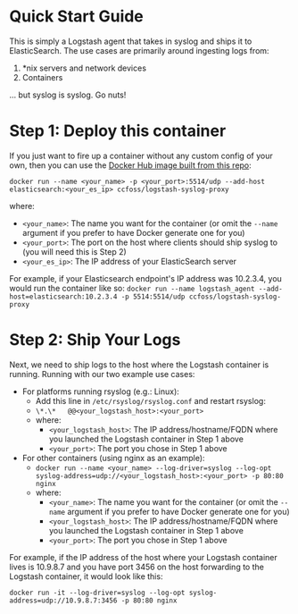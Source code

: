 # Quick Start Guide

This is simply a Logstash agent that takes in syslog and ships it to ElasticSearch. The use cases are primarily around ingesting logs from:

1. *nix servers and network devices
2. Containers

... but syslog is syslog. Go nuts!

# Step 1: Deploy this container

If you just want to fire up a container without any custom config of your own, then you can use the [Docker Hub image built from this repo](https://hub.docker.com/r/ccfoss/logstash-syslog-proxy/):

`docker run --name <your_name> -p <your_port>:5514/udp --add-host elasticsearch:<your_es_ip> ccfoss/logstash-syslog-proxy`

where:

* `<your_name>`: The name you want for the container (or omit the `--name` argument if you prefer to have Docker generate one for you)
* `<your_port>`: The port on the host where clients should ship syslog to (you will need this is Step 2)
* `<your_es_ip>`: The IP address of your ElasticSearch server

For example, if your Elasticsearch endpoint's IP address was 10.2.3.4, you would run the container like so: 
`docker run --name logstash_agent --add-host=elasticsearch:10.2.3.4 -p 5514:5514/udp ccfoss/logstash-syslog-proxy`


# Step 2: Ship Your Logs

Next, we need to ship logs to the host where the Logstash container is running. Running with our two example use cases:

* For platforms running rsyslog (e.g.: Linux):
	* Add this line in `/etc/rsyslog/rsyslog.conf` and restart rsyslog:
	* `\*.\*   @@<your_logstash_host>:<your_port>`
	* where:
		* `<your_logstash_host>`: The IP address/hostname/FQDN where you launched the Logstash container in Step 1 above
		* `<your_port>`: The port you chose in Step 1 above
* For other containers (using nginx as an example):
	* `docker run --name <your_name> --log-driver=syslog --log-opt syslog-address=udp://<your_logstash_host>:<your_port> -p 80:80 nginx`
	* where:
		* `<your_name>`: The name you want for the container (or omit the `--name` argument if you prefer to have Docker generate one for you)
		* `<your_logstash_host>`: The IP address/hostname/FQDN where you launched the Logstash container in Step 1 above
		* `<your_port>`: The port you chose in Step 1 above

For example, if the IP address of the host where your Logstash container lives is 10.9.8.7 and you have port 3456 on the host forwarding to the Logstash container, it would look like this:

`docker run -it --log-driver=syslog --log-opt syslog-address=udp://10.9.8.7:3456 -p 80:80 nginx`